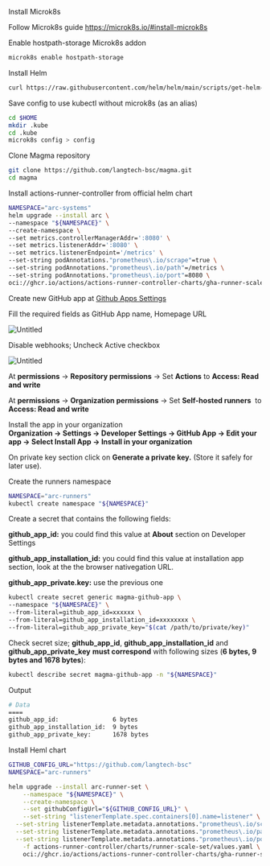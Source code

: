 Install Microk8s

Follow Microk8s guide
https://microk8s.io/#install-microk8s

Enable hostpath-storage Microk8s addon

```bash
microk8s enable hostpath-storage
```
    
Install Helm

```bash
curl https://raw.githubusercontent.com/helm/helm/main/scripts/get-helm-3 | bash 
```

Save config to use kubectl without microk8s (as an alias)
    
```bash
cd $HOME
mkdir .kube
cd .kube
microk8s config > config
```
    
Clone Magma repository

```bash
git clone https://github.com/langtech-bsc/magma.git
cd magma
```

Install actions-runner-controller from official helm chart

```bash
NAMESPACE="arc-systems"
helm upgrade --install arc \
--namespace "${NAMESPACE}" \
--create-namespace \
--set metrics.controllerManagerAddr=':8080' \
--set metrics.listenerAddr=':8080' \
--set metrics.listenerEndpoint='/metrics' \
--set-string podAnnotations."prometheus\.io/scrape"=true \
--set-string podAnnotations."prometheus\.io/path"=/metrics \
--set-string podAnnotations."prometheus\.io/port"=8080 \
oci://ghcr.io/actions/actions-runner-controller-charts/gha-runner-scale-set-controller
```

Create new GitHub app at [Github Apps Settings](https://github.com/organizations/langtech-bsc/settings/apps/new)

Fill the required fields as GitHub App name, Homepage URL

![Untitled](https://prod-files-secure.s3.us-west-2.amazonaws.com/89402493-0e6f-40c3-a6b4-fa39828fbcb9/c90445b3-61a7-44d8-83bf-dd50999d4064/Untitled.png)

Disable webhooks; Uncheck Active checkbox

![Untitled](https://prod-files-secure.s3.us-west-2.amazonaws.com/89402493-0e6f-40c3-a6b4-fa39828fbcb9/fb424652-15ac-444f-a0c4-2ed43113697a/Untitled.png)

At **permissions** → **Repository permissions** → Set **Actions** to **Access: Read and write**

At **permissions** → **Organization permissions** → Set **Self-hosted runners**  to **Access: Read and write**

Install the app in your organization  
**Organization → Settings → Developer Settings → GitHub App → Edit your app → Select Install App → Install in your organization**    

On private key section click on **Generate a private key.** (Store it safely for later use).

Create the runners namespace

```bash
NAMESPACE="arc-runners"
kubectl create namespace "${NAMESPACE}"
```

Create a secret that contains the following fields:

**github_app_id:** you could find this value at **About** section on Developer Settings

**github_app_installation_id:** you could find this value at installation app section, look at the the browser nativegation URL.

**github_app_private.key:** use the previous one

```bash
kubectl create secret generic magma-github-app \
--namespace "${NAMESPACE}" \
--from-literal=github_app_id=xxxxxx \
--from-literal=github_app_installation_id=xxxxxxxx \
--from-literal=github_app_private_key="$(cat /path/to/private/key)"
```

Check secret size; **github_app_id**, **github_app_installation_id** and **github_app_private_key** **must correspond** with following sizes (**6 bytes, 9 bytes and 1678 bytes**):
```bash
kubectl describe secret magma-github-app -n "${NAMESPACE}"
```

Output 

```bash
# Data
====
github_app_id:               6 bytes
github_app_installation_id:  9 bytes
github_app_private_key:      1678 bytes
```

Install Heml chart

```bash
GITHUB_CONFIG_URL="https://github.com/langtech-bsc"
NAMESPACE="arc-runners"

helm upgrade --install arc-runner-set \
	--namespace "${NAMESPACE}" \
	--create-namespace \
	--set githubConfigUrl="${GITHUB_CONFIG_URL}" \
	--set-string "listenerTemplate.spec.containers[0].name=listener" \
  --set-string listenerTemplate.metadata.annotations."prometheus\.io/scrape"=true \
  --set-string listenerTemplate.metadata.annotations."prometheus\.io/path"=/metrics \
  --set-string listenerTemplate.metadata.annotations."prometheus\.io/port"=8080 \
	-f actions-runner-controller/charts/runner-scale-set/values.yaml \
	oci://ghcr.io/actions/actions-runner-controller-charts/gha-runner-scale-set
```
